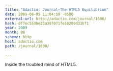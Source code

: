 ```yaml
---
title: "Adactio: Journal—The HTML5 Equilibrium"
date: 2009-08-05 11:04:59 -0500
external-url: http://adactio.com/journal/1600/
hash: 0f7ec55dbe23a307071fe50209d33bf1
year: 2009
month: 08
scheme: http
host: adactio.com
path: /journal/1600/

---
```


Inside the troubled mind of HTML5.
